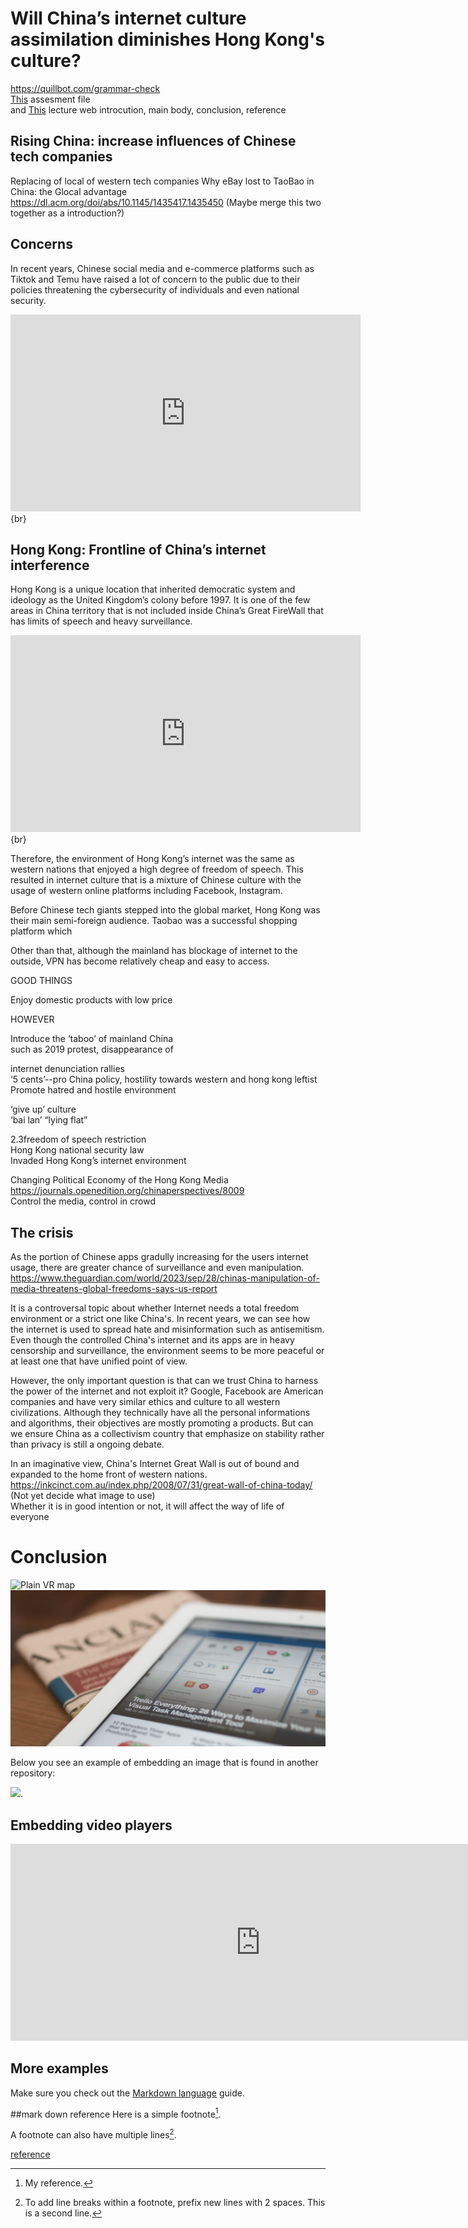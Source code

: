 # Will China’s internet culture assimilation diminishes Hong Kong's culture?  
https://quillbot.com/grammar-check  
[This](assessement.md) assesment file  
and [This](https://navigatingthedigitalworld.com) lecture web 
introcution, main body, conclusion, reference  
## Rising China: increase influences of Chinese tech companies  
Replacing of local of western tech companies
Why eBay lost to TaoBao in China: the Glocal advantage
https://dl.acm.org/doi/abs/10.1145/1435417.1435450
(Maybe merge this two together as a introduction?)  
## Concerns
In recent years, Chinese social media and e-commerce platforms such as Tiktok and Temu have raised a lot of concern to the public due to their policies threatening the cybersecurity of individuals and even national security.  
<iframe width="560" height="315" src="https://www.youtube.com/embed/pzPxidiBNJQ?si=f1LBtDb3P1jebIsE" title="YouTube video player" frameborder="0" allow="accelerometer; autoplay; clipboard-write; encrypted-media; gyroscope; picture-in-picture; web-share" allowfullscreen></iframe>
{br}


## Hong Kong: Frontline of China’s internet interference  
Hong Kong is a unique location that inherited democratic system and ideology as the United Kingdom’s colony before 1997. It is one of the few areas in China territory that is not included inside China’s Great FireWall that has limits of speech and heavy surveillance. 

<iframe width="560" height="315" src="https://www.youtube.com/embed/ajR9J9eoq34?si=hJQBMb5zhjUqFEIs" title="YouTube video player" frameborder="0" allow="accelerometer; autoplay; clipboard-write; encrypted-media; gyroscope; picture-in-picture; web-share" allowfullscreen></iframe>
{br}

Therefore, the environment of Hong Kong’s internet was the same as western nations that enjoyed a high degree of freedom of speech. This resulted in internet culture that is a mixture of Chinese culture with the usage of western online platforms including Facebook, Instagram.  

Before Chinese tech giants stepped into the global market, Hong Kong was their main semi-foreign audience. Taobao was a successful shopping platform which  

Other than that, although the mainland has blockage of internet to the outside, VPN has become relatively cheap and easy to access.  

GOOD THINGS  

Enjoy domestic products with low price  

HOWEVER  

Introduce the ‘taboo’ of mainland China  
such as 2019 protest, disappearance of  

internet denunciation rallies  
‘5 cents’--pro China policy, hostility towards western and hong kong leftist  
Promote hatred and hostile environment  

‘give up’ culture  
‘bai lan’ “lying flat”  


2.3freedom of speech restriction  
Hong Kong national security law  
Invaded Hong Kong’s internet environment  

Changing Political Economy of the Hong Kong Media  
https://journals.openedition.org/chinaperspectives/8009  
Control the media, control in crowd  


## The crisis
As the portion of Chinese apps gradully increasing for the users internet usage, there are greater chance of surveillance and even manipulation. https://www.theguardian.com/world/2023/sep/28/chinas-manipulation-of-media-threatens-global-freedoms-says-us-report  

It is a controversal topic about whether Internet needs a total freedom environment or a strict one like China's. In recent years, we can see how the internet is used to spread hate and misinformation such as antisemitism. Even though the controlled China's internet and its apps are in heavy censorship and surveillance, the environment seems to be more peaceful or at least one that have unified point of view.  

However, the only important question is that can we trust China to harness the power of the internet and not exploit it? Google, Facebook are American companies and have very similar ethics and culture to all western civilizations. Although they technically have all the personal informations and algorithms, their objectives are mostly  promoting a products. But can we ensure China as a collectivism country that emphasize on stability rather than privacy is still a ongoing debate.  




In an imaginative view, China's Internet Great Wall is out of bound and expanded to the home front of western nations. 
https://inkcinct.com.au/index.php/2008/07/31/great-wall-of-china-today/  
(Not yet decide what image to use)  
Whether it is in good intention or not, it will affect the way of life of everyone




# Conclusion

![Plain VR map](assets/img/vr-map-plain.svg)
![demo image](assets/img/matthew-guay-Q7wDdmgCBFg-unsplash.jpg)


Below you see an example of embedding an image that is found in another repository:

![](https://khofstadter.com/assets/img/2005-04-01-khofstadter-painting-chien.jpg). 

## Embedding video players

<iframe width="800" height="315" src="https://www.youtube.com/embed/lfPJ7Tz4JGs" title="YouTube video player" frameborder="0" allow="accelerometer; autoplay; clipboard-write; encrypted-media; gyroscope; picture-in-picture" allowfullscreen></iframe>

## More examples
Make sure you check out the [Markdown language](https://guides.github.com/features/mastering-markdown/) guide. 




##mark down  reference
Here is a simple footnote[^1].

A footnote can also have multiple lines[^2].

[^1]: My reference.
[^2]: To add line breaks within a footnote, prefix new lines with 2 spaces.
  This is a second line.

 [reference](https://navigatingthedigitalworld.com)  

